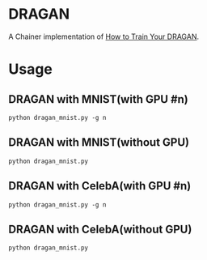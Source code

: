 # DRAGAN
A Chainer implementation of [How to Train Your DRAGAN](https://arxiv.org/abs/1705.07215).

# Usage
## DRAGAN with MNIST(with GPU #n)
```
python dragan_mnist.py -g n
```

## DRAGAN with MNIST(without GPU)
```
python dragan_mnist.py
```

## DRAGAN with CelebA(with GPU #n)
```
python dragan_mnist.py -g n
```

## DRAGAN with CelebA(without GPU)
```
python dragan_mnist.py
```
